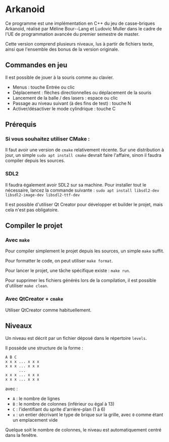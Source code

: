 Arkanoid
========

Ce programme est une implémentation en C++ du jeu de casse-briques Arkanoid,
réalisé par Méline Bour--Lang et Ludovic Muller dans le cadre de l'UE de
programmation avancée du premier semestre de master.

Cette version comprend plusieurs niveaux, lus à partir de fichiers texte, ainsi
que l'ensemble des bonus de la version originale.

## Commandes en jeu

Il est possible de jouer à la souris comme au clavier.
- Menus : touche Entrée ou clic
- Déplacement : flèches directionnelles ou déplacement de la souris
- Lancement de la balle / des lasers : espace ou clic
- Passage au niveau suivant (à des fins de test) : touche N
- Activer/désactiver le mode cylindrique : touche C

## Prérequis

### Si vous souhaitez utiliser CMake :
Il faut avoir une version de `cmake` relativement récente.
Sur une distribution à jour, un simple `sudo apt install cmake` devrait faire
l'affaire, sinon il faudra compiler depuis les sources.

### SDL2

Il faudra également avoir SDL2 sur sa machine. Pour installer tout le
nécessaire, lancez la commande suivante :
`sudo apt install libsdl2-dev libsdl2-image-dev libsdl2-ttf-dev`

Il est possible d'utiliser Qt Creator pour développer et builder le projet,
mais cela n'est pas obligatoire.

## Compiler le projet

### Avec `make`

Pour compiler simplement le projet depuis les sources, un simple `make` suffit.

Pour formatter le code, on peut utiliser `make format`.

Pour lancer le projet, une tâche spécifique existe : `make run`.

Pour supprimer les fichiers générés lors de la compilation, il est possible
d'utiliser `make clean`.

### Avec QtCreator + `cmake`

Utiliser QtCreator comme habituellement.

## Niveaux

Un niveau est décrit par un fichier déposé dans le répertoire `levels`.

Il possède une structure de la forme :

```
A B C
x x x ... x x x
x x x ... x x x
      ...
x x x ... x x x
x x x ... x x x
```

avec :
  - `A` : le nombre de lignes
  - `B` : le nombre de colonnes (inférieur ou égal à 13)
  - `C` : l'identifiant du sprite d'arrière-plan (1 à 6)
  - `x` : un entier décrivant le type de brique sur la grille,
    avec `0` comme étant un emplacement vide

Quelque soit le nombre de colonnes, le niveau est automatiquement centré dans la
fenêtre.
